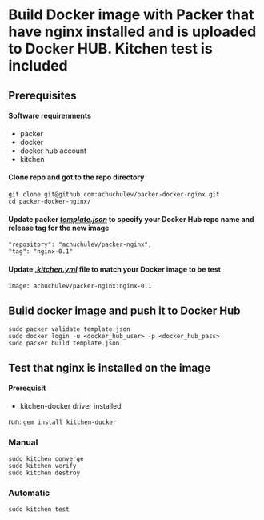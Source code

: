 # Build Docker image with Packer that have nginx installed and is uploaded to Docker HUB. Kitchen test is included

## Prerequisites

#### Software requirenments

* packer
* docker
* docker hub account
* kitchen

#### Clone repo and got to the repo directory
  
```
git clone git@github.com:achuchulev/packer-docker-nginx.git
cd packer-docker-nginx/
```

#### Update packer _[template.json](https://github.com/achuchulev/packer-docker-nginx/blob/master/template.json)_ to specify your Docker Hub repo name and release tag for the new image 
   
```
"repository": "achuchulev/packer-nginx",
"tag": "nginx-0.1"
```
    
#### Update _[.kitchen.yml](https://github.com/achuchulev/packer-docker-nginx/blob/master/.kitchen.yml)_ file to match your Docker image to be test

`image: achuchulev/packer-nginx:nginx-0.1`
  
## Build docker image and push it to Docker Hub
   
```
sudo packer validate template.json
sudo docker login -u <docker_hub_user> -p <docker_hub_pass>
sudo packer build template.json
```

## Test that nginx is installed on the image

#### Prerequisit

* kitchen-docker driver installed

run: `gem install kitchen-docker`

### Manual

```
sudo kitchen converge
sudo kitchen verify
sudo kitchen destroy
```

### Automatic

`sudo kitchen test`

